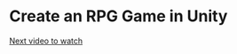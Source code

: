 # Create an RPG Game in Unity

[Next video to watch](https://www.udemy.com/course/create-an-rpg-game-in-unity/learn/lecture/31236940#overview "Section 3:Modular House Design")
